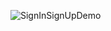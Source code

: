 ![SignInSignUpDemo](https://github.com/tuvietanht/SignInSignUpProject/assets/101501013/2f52163f-a47e-4862-953b-031e346de1d7)
